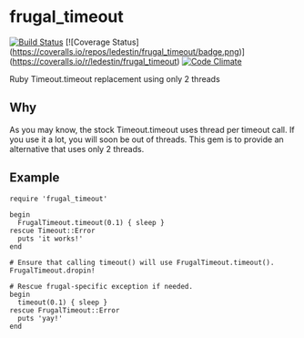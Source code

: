 frugal_timeout
==============

[![Build Status](https://travis-ci.org/ledestin/frugal_timeout.png)](https://travis-ci.org/ledestin/frugal_timeout)
[![Coverage Status] (https://coveralls.io/repos/ledestin/frugal_timeout/badge.png)] (https://coveralls.io/r/ledestin/frugal_timeout)
[![Code Climate](https://codeclimate.com/github/ledestin/frugal_timeout.png)](https://codeclimate.com/github/ledestin/frugal_timeout)

Ruby Timeout.timeout replacement using only 2 threads

## Why

As you may know, the stock Timeout.timeout uses thread per timeout call. If you
use it a lot, you will soon be out of threads. This gem is to provide an
alternative that uses only 2 threads.

## Example

```
require 'frugal_timeout'

begin
  FrugalTimeout.timeout(0.1) { sleep }
rescue Timeout::Error
  puts 'it works!'
end

# Ensure that calling timeout() will use FrugalTimeout.timeout().
FrugalTimeout.dropin!

# Rescue frugal-specific exception if needed.
begin
  timeout(0.1) { sleep }
rescue FrugalTimeout::Error
  puts 'yay!'
end
```
